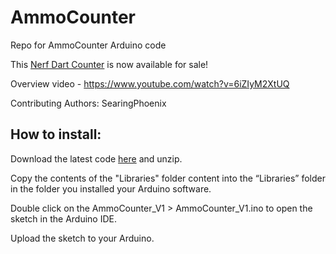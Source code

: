 # AmmoCounter
Repo for AmmoCounter Arduino code

This [Nerf Dart Counter](http://ammocounter.com/ "Nerf Dart Counter") is now available for sale!

Overview video - https://www.youtube.com/watch?v=6iZIyM2XtUQ

Contributing Authors: SearingPhoenix

## How to install:
Download the latest code [here](https://github.com/nathanieldeal/AmmoCounter-V1/archive/master.zip) and unzip.

Copy the contents of the "Libraries" folder content into the “Libraries” folder in the folder you installed your Arduino software.

Double click on the AmmoCounter_V1 > AmmoCounter_V1.ino to open the sketch in the Arduino IDE.

Upload the sketch to your Arduino.